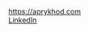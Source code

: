 https://aprykhod.com <br>
<a href = "https://www.linkedin.com/in/andrii-prykhodko-30b4b3261/">LinkedIn</a>
